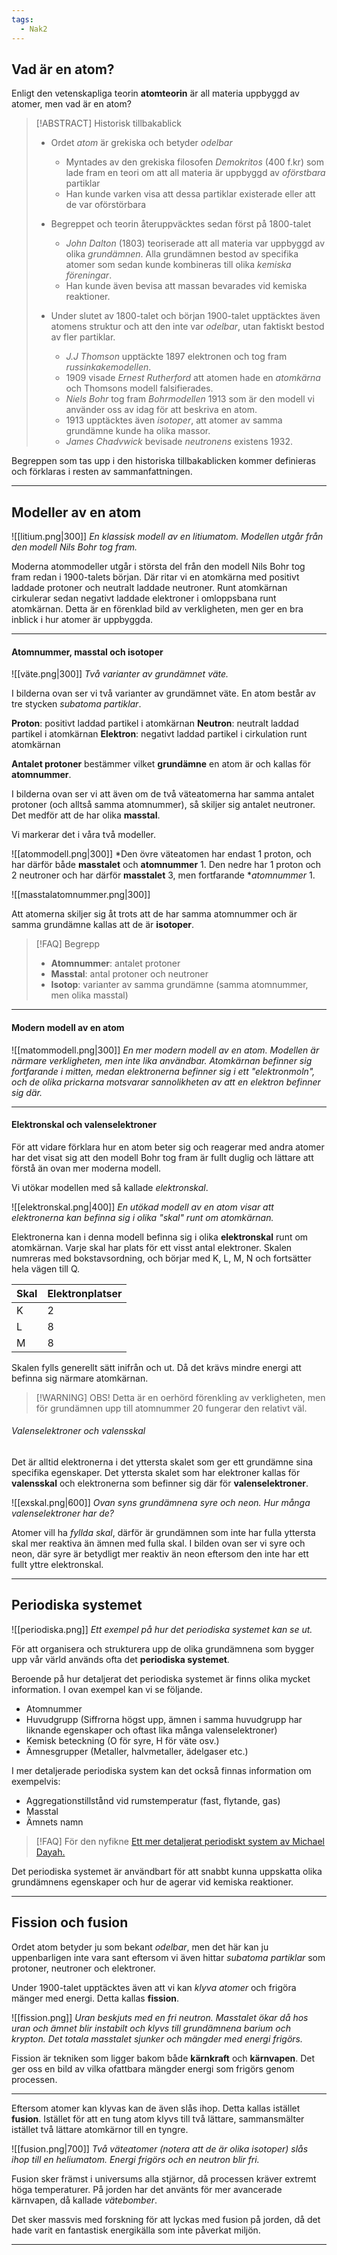 ```yaml
---
tags:
  - Nak2
---
```

## Vad är en atom?

Enligt den vetenskapliga teorin **atomteorin** är all materia uppbyggd av atomer, men vad är en atom?

> [!ABSTRACT] Historisk tillbakablick
> - Ordet *atom* är grekiska och betyder *odelbar*
> 	- Myntades av den grekiska filosofen *Demokritos* (400 f.kr) som lade fram en teori om att all materia är uppbyggd av *oförstbara* partiklar
> 	- Han kunde varken visa att dessa partiklar existerade eller att de var oförstörbara
> 
> - Begreppet och teorin återuppväcktes sedan först på 1800-talet
> 	- *John Dalton* (1803) teoriserade att all materia var uppbyggd av olika *grundämnen*. Alla grundämnen bestod av specifika atomer som sedan kunde kombineras till olika *kemiska föreningar*.
> 	- Han kunde även bevisa att massan bevarades vid kemiska reaktioner.
> 
> - Under slutet av 1800-talet och början 1900-talet upptäcktes även atomens struktur och att den inte var *odelbar*, utan faktiskt bestod av fler partiklar.
> 	- *J.J Thomson* upptäckte 1897 elektronen och tog fram *russinkakemodellen*.
> 	- 1909 visade *Ernest Rutherford* att atomen hade en *atomkärna* och Thomsons modell falsifierades.
> 	- *Niels Bohr* tog fram *Bohrmodellen* 1913 som är den modell vi använder oss av idag för att beskriva en atom.
> 	- 1913 upptäcktes även *isotoper*, att atomer av samma grundämne kunde ha olika massor.
> 	- *James Chadvwick* bevisade *neutronens* existens 1932.


Begreppen som tas upp i den historiska tillbakablicken kommer definieras och förklaras i resten av sammanfattningen.

---

## Modeller av en atom

![[litium.png|300]]
*En klassisk modell av en litiumatom. Modellen utgår från den modell Nils Bohr tog fram.*

Moderna atommodeller utgår i största del från den modell Nils Bohr tog fram redan i 1900-talets början. Där ritar vi en atomkärna med positivt laddade protoner och neutralt laddade neutroner. Runt atomkärnan cirkulerar sedan negativt laddade elektroner i omloppsbana runt atomkärnan. Detta är en förenklad bild av verkligheten, men ger en bra inblick i hur atomer är uppbyggda.

---

#### Atomnummer, masstal och isotoper

![[väte.png|300]]
*Två varianter av grundämnet väte.*

I bilderna ovan ser vi två varianter av grundämnet väte. En atom består av tre stycken *subatoma partiklar*.

**Proton**: positivt laddad partikel i atomkärnan
**Neutron**: neutralt laddad partikel i atomkärnan
**Elektron**: negativt laddad partikel i cirkulation runt atomkärnan

**Antalet protoner** bestämmer vilket **grundämne** en atom är och kallas för **atomnummer**. 

I bilderna ovan ser vi att även om de två väteatomerna har samma antalet protoner (och alltså samma atomnummer), så skiljer sig antalet neutroner. Det medför att de har olika **masstal**.

Vi markerar det i våra två modeller.

![[atommodell.png|300]]
*Den övre väteatomen har endast 1 proton, och har därför både **masstalet** och **atomnummer** 1. Den nedre har 1 proton och 2 neutroner och har därför **masstalet** 3, men fortfarande **atomnummer* 1.

![[masstalatomnummer.png|300]]

Att atomerna skiljer sig åt trots att de har samma atomnummer och är samma grundämne kallas att de är **isotoper**.

>[!FAQ] Begrepp
>- **Atomnummer**: antalet protoner
>- **Masstal**: antal protoner och neutroner
>- **Isotop**: varianter av samma grundämne (samma atomnummer, men olika masstal)

---

#### Modern modell av en atom

![[matommodell.png|300]]
*En mer modern modell av en atom. Modellen är närmare verkligheten, men inte lika användbar. Atomkärnan befinner sig fortfarande i mitten, medan elektronerna befinner sig i ett "elektronmoln", och de olika prickarna motsvarar sannolikheten av att en elektron befinner sig där.*

---

#### Elektronskal och valenselektroner

För att vidare förklara hur en atom beter sig och reagerar med andra atomer har det visat sig att den modell Bohr tog fram är fullt duglig och lättare att förstå än ovan mer moderna modell.

Vi utökar modellen med så kallade *elektronskal*.

![[elektronskal.png|400]]
*En utökad modell av en atom visar att elektronerna kan befinna sig i olika "skal" runt om atomkärnan.*

Elektronerna kan i denna modell befinna sig i olika **elektronskal** runt om atomkärnan. Varje skal har plats för ett visst antal elektroner. Skalen numreras med bokstavsordning, och börjar med K, L, M, N och fortsätter hela vägen till Q.

| Skal | Elektronplatser |
| ---- | --------------- |
| K    | 2               |
| L    | 8               |
| M    | 8               |

Skalen fylls generellt sätt inifrån och ut. Då det krävs mindre energi att befinna sig närmare atomkärnan.

>[!WARNING] OBS!
>Detta är en oerhörd förenkling av verkligheten, men för grundämnen upp till atomnummer 20 fungerar den relativt väl.

###### Valenselektroner och valensskal

Det är alltid elektronerna i det yttersta skalet som ger ett grundämne sina specifika egenskaper. Det yttersta skalet som har elektroner kallas för **valensskal** och elektronerna som befinner sig där för **valenselektroner**.

![[exskal.png|600]]
*Ovan syns grundämnena syre och neon. Hur många valenselektroner har de?*

Atomer vill ha *fyllda skal*, därför är grundämnen som inte har fulla yttersta skal mer reaktiva än ämnen med fulla skal. I bilden ovan ser vi syre och neon, där syre är betydligt mer reaktiv än neon eftersom den inte har ett fullt yttre elektronskal.

---

## Periodiska systemet

![[periodiska.png]]
*Ett exempel på hur det periodiska systemet kan se ut.*

För att organisera och strukturera upp de olika grundämnena som bygger upp vår värld används ofta det **periodiska systemet**.

Beroende på hur detaljerat det periodiska systemet är finns olika mycket information. I ovan exempel kan vi se följande.

- Atomnummer
- Huvudgrupp (Siffrorna högst upp, ämnen i samma huvudgrupp har liknande egenskaper och oftast lika många valenselektroner)
- Kemisk beteckning (O för syre, H för väte osv.)
- Ämnesgrupper (Metaller, halvmetaller, ädelgaser etc.)

I mer detaljerade periodiska system kan det också finnas information om exempelvis:

- Aggregationstillstånd vid rumstemperatur (fast, flytande, gas)
- Masstal
- Ämnets namn

>[!FAQ] För den nyfikne
>[Ett mer detaljerat periodiskt system av Michael Dayah.](https://ptable.com/?lang=sv#Egenskaper/Serie)

Det periodiska systemet är användbart för att snabbt kunna uppskatta olika grundämnens egenskaper och hur de agerar vid kemiska reaktioner.

---

## Fission och fusion

Ordet atom betyder ju som bekant *odelbar*, men det här kan ju uppenbarligen inte vara sant eftersom vi även hittar *subatoma partiklar* som protoner, neutroner och elektroner.

Under 1900-talet upptäcktes även att vi kan *klyva atomer* och frigöra mänger med energi. Detta kallas **fission**.

![[fission.png]]
*Uran beskjuts med en fri neutron. Masstalet ökar då hos uran och ämnet blir instabilt och klyvs till grundämnena barium och krypton. Det totala masstalet sjunker och mängder med energi frigörs.*

Fission är tekniken som ligger bakom både **kärnkraft** och **kärnvapen**. Det ger oss en bild av vilka ofattbara mängder energi som frigörs genom processen.

---

Eftersom atomer kan klyvas kan de även slås ihop. Detta kallas istället **fusion**. Istället för att en tung atom klyvs till två lättare, sammansmälter istället två lättare atomkärnor till en tyngre.

![[fusion.png|700]]
*Två väteatomer (notera att de är olika isotoper) slås ihop till en heliumatom. Energi frigörs och en neutron blir fri.*

Fusion sker främst i universums alla stjärnor, då processen kräver extremt höga temperaturer. På jorden har det använts för mer avancerade kärnvapen, då kallade *vätebomber*.

Det sker massvis med forskning för att lyckas med fusion på jorden, då det hade varit en fantastisk energikälla som inte påverkat miljön.

---

